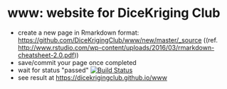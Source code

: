 # www: website for DiceKriging Club

- create a new page in Rmarkdown format: https://github.com/DiceKrigingClub/www/new/master/_source ((ref. http://www.rstudio.com/wp-content/uploads/2016/03/rmarkdown-cheatsheet-2.0.pdf))
- save/commit your page once completed
- wait for status "passed" [![Build Status](https://travis-ci.org/DiceKrigingClub/DiceKriging.png)](https://travis-ci.org/DiceKrigingClub/DiceKriging)
- see result at https://dicekrigingclub.github.io/www


